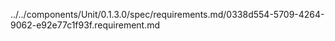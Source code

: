../../components/Unit/0.1.3.0/spec/requirements.md/0338d554-5709-4264-9062-e92e77c1f93f.requirement.md